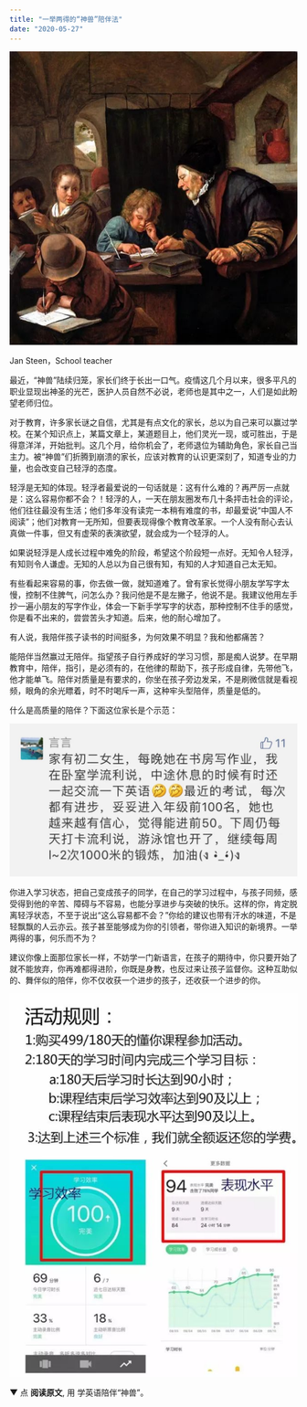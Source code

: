 ```yaml
---
title: "一举两得的“神兽”陪伴法"
date: "2020-05-27"
---
```


![连岳文章](images/连岳文章picture-29.jpg)

Jan Steen，School teacher

  

最近，“神兽”陆续归笼，家长们终于长出一口气。疫情这几个月以来，很多平凡的职业显现出神圣的光芒，医护人员自然不必说，老师也是其中之一，人们是如此盼望老师归位。  

  

对于教育，许多家长谜之自信，尤其是有点文化的家长，总以为自己来可以赢过学校。在某个知识点上，某篇文章上，某道题目上，他们灵光一现，或可胜出，于是得意洋洋，开始批判。这几个月，给你机会了，老师退位为辅助角色，家长自己当主力。被“神兽”们折腾到崩溃的家长，应该对教育的认识更深刻了，知道专业的力量，也会改变自己轻浮的态度。

  

轻浮是无知的体现。轻浮者最爱说的一句话就是：这有什么难的？再严厉一点就是：这么容易你都不会？！轻浮的人，一天在朋友圈发布几十条抨击社会的评论，他们往往最没有生活；他们多年没有读完一本稍有难度的书，却最爱说“中国人不阅读”；他们对教育一无所知，但要表现得像个教育改革家。一个人没有耐心去认真做一件事，但又有虚荣的表演欲望，就会成为一个轻浮的人。

  

如果说轻浮是人成长过程中难免的阶段，希望这个阶段短一点好。无知令人轻浮，有知则令人谦虚。无知的人总以为自己很有知，有知的人才知道自己太无知。

  

有些看起来容易的事，你去做一做，就知道难了。曾有家长觉得小朋友学写字太慢，控制不住脾气，问怎么办？我问他是不是左撇子，他说不是。我建议他用左手抄一遍小朋友的写字作业，体会一下新手学写字的状态，那种控制不住手的感觉，你是看不出来的，尝尝苦头才知道。后来，他的耐心增加了。

  

有人说，我陪伴孩子读书的时间挺多，为何效果不明显？我和他都痛苦？

  

能陪伴当然赢过无陪伴。指望孩子自行养成好的学习习惯，那是痴人说梦。在早期教育中，陪伴，指引，是必须有的，在他律的帮助下，孩子形成自律，先带他飞，他才能单飞。陪伴对质量是有要求的，你坐在孩子旁边发呆，不是刷微信就是看视频，眼角的余光瞟着，时不时喝斥一声，这种牢头型陪伴，质量是低的。

  

什么是高质量的陪伴？下面这位家长是个示范：

  

![连岳文章](images/连岳文章picture-30.jpg)

  

你进入学习状态，把自己变成孩子的同学，在自己的学习过程中，与孩子同频，感受得到他的辛苦、障碍与不容易，也能分享进步与突破的快乐。这样的你，肯定脱离轻浮状态，不至于说出“这么容易都不会？”你给的建议也带有汗水的味道，不是轻飘飘的人云亦云。孩子甚至能够成为你的引领者，带你进入知识的新境界。一举两得的事，何乐而不为？

  

建议你像上面那位家长一样，不妨学一门新语言，在孩子的期待中，你只要开始了就不能放弃，你再难都得进阶，你既是身教，也反过来让孩子监督你。这种互助似的、舞伴似的陪伴，你不仅收获一个进步的孩子，还收获一个进步的你。

  

![连岳文章](images/连岳文章picture-31.jpg)

  

 ****▼**** 点 **阅读原文**, 用 学英语陪伴“神兽”。
